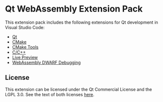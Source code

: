 # Qt WebAssembly Extension Pack

This extension pack includes the following extensions for Qt development in Visual Studio Code:

* [Qt](https://marketplace.visualstudio.com/items?itemName=theqtcompany.qt-official)
* [CMake](https://marketplace.visualstudio.com/items?itemName=twxs.cmake)
* [CMake Tools](https://marketplace.visualstudio.com/items?itemName=ms-vscode.cmake-tools)
* [C/C++](https://marketplace.visualstudio.com/items?itemName=ms-vscode.cpptools)
* [Live Preview](https://marketplace.visualstudio.com/items?itemName=ms-vscode.live-server)
* [WebAssembly DWARF Debugging](https://marketplace.visualstudio.com/items?itemName=ms-vscode.wasm-dwarf-debugging)

## License

This extension can be licensed under the Qt Commercial License and the
LGPL 3.0. See the text of both licenses [here](LICENSE).
